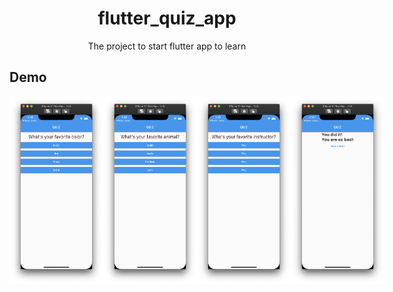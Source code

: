 <h1 align="center">flutter_quiz_app</h1>
<div align="center">
    The project to start flutter app to learn
</div>

## Demo

<div style="display:flex" align="center">
    <img src="images/1.png" alt="1" width="150"/>
    <img src="images/2.png" alt="2" width="150"/>
    <img src="images/3.png" alt="3" width="150"/>
    <img src="images/4.png" alt="4" width="150"/>
</div>
